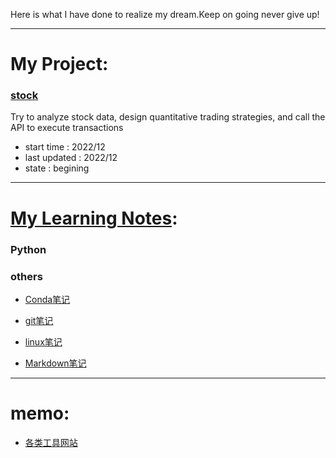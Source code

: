 Here is what I have done to realize my dream.Keep on going never give up!

****

# My Project:

### [stock](https://github.com/zhujunan/stock)

Try to analyze stock data, design quantitative trading strategies, and call the API to execute transactions

* start time   : 2022/12
* last updated : 2022/12
* state        : begining

****

# [My Learning Notes](/study_notes):

### Python

### others

* [Conda笔记](/study_notes/others/conda_notes.md)

* [git笔记](/study_notes/others/git_notes.md)

* [linux笔记](/study_notes/others/linux_notes.md)

* [Markdown笔记](/study_notes/others/markdown_notes.md)

****

# memo:

* [各类工具网站](/memo/websites.md)










